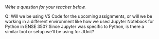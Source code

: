 _Write a question for your teacher below._

Q: Will we be using VS Code for the upcoming assignments, or will we be working in a different environment like how we used Jupyter Notebook for Python in ENSE 350? Since Jupyter was specific to Python, is there a similar tool or setup we'll be using for JUnit?